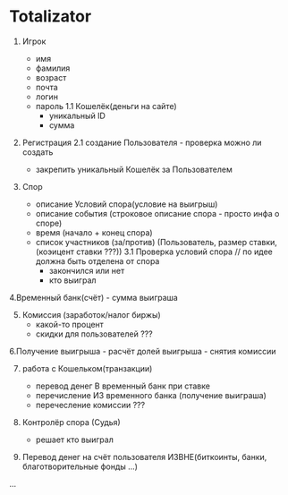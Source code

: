 # Totalizator
1. Игрок
	- имя
	- фамилия
	- возраст
	- почта
	- логин
	- пароль
	1.1 Кошелёк(деньги на сайте)
		- уникальный ID
		- сумма
2. Регистрация
	2.1 создание Пользователя
	    	- проверка можно ли создать
	- закрепить уникальный Кошелёк за Пользователем

3. Спор
	- описание Условий спора(условие на выигрыш)
	- описание события (строковое описание спора - просто инфа о споре)
	- время (начало + конец спора)
	- список участников (за/против) (Пользователь, размер ставки, (коэицент ставки ???))
	3.1 Проверка условий спора // по идее должна быть отделена от спора
		- закончился или нет
		- кто выиграл

4.Временный банк(счёт)
	- сумма выиграша

5. Комиссия (заработок/налог биржы)
	- какой-то процент
	- скидки для пользователей ???	


6.Получение выигрыша
	- расчёт долей выигрыша
	- снятия комиссии

7. работа с Кошельком(транзакции)
	- перевод денег В временный банк при ставке
	- перечисление ИЗ временного банка (получение выиграша)
	- перечесление комиссии ???

8. Контролёр спора (Судья)
	- решает кто выиграл

9. Перевод денег на счёт пользователя ИЗВНЕ(биткоинты, банки, благотворительные фонды ...)

...
